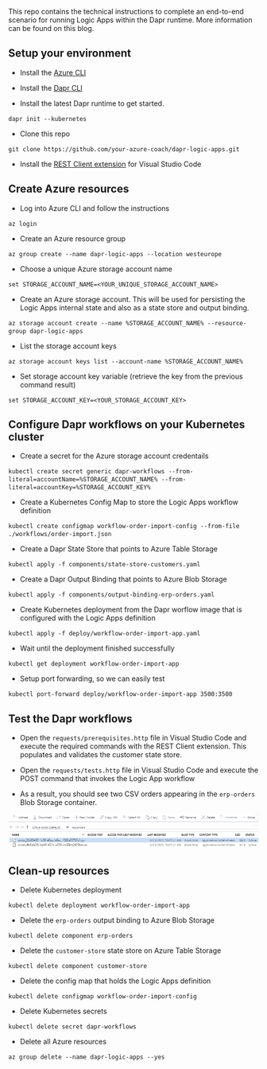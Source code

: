 This repo contains the technical instructions to complete an end-to-end scenario for running Logic Apps within the Dapr runtime.  More information can be found on this blog.

## Setup your environment

* Install the [Azure CLI](https://docs.microsoft.com/en-us/cli/azure/install-azure-cli?view=azure-cli-latest)

* Install the [Dapr CLI](https://github.com/dapr/cli#getting-started)

* Install the latest Dapr runtime to get started.

```
dapr init --kubernetes
```

* Clone this repo

```
git clone https://github.com/your-azure-coach/dapr-logic-apps.git
```

* Install the [REST Client extension](https://marketplace.visualstudio.com/items?itemName=humao.rest-client) for Visual Studio Code

## Create Azure resources

* Log into Azure CLI and follow the instructions

```
az login
```

* Create an Azure resource group

```
az group create --name dapr-logic-apps --location westeurope
```

* Choose a unique Azure storage account name

```
set STORAGE_ACCOUNT_NAME=<YOUR_UNIQUE_STORAGE_ACCOUNT_NAME>
```

* Create an Azure storage account.  This will be used for persisting the Logic Apps internal state and also as a state store and output binding.

```
az storage account create --name %STORAGE_ACCOUNT_NAME% --resource-group dapr-logic-apps
```

* List the storage account keys

```
az storage account keys list --account-name %STORAGE_ACCOUNT_NAME%
```

* Set storage account key variable (retrieve the key from the previous command result)

```
set STORAGE_ACCOUNT_KEY=<YOUR_STORAGE_ACCOUNT_KEY>
```

## Configure Dapr workflows on your Kubernetes cluster

* Create a secret for the Azure storage account credentails

```
kubectl create secret generic dapr-workflows --from-literal=accountName=%STORAGE_ACCOUNT_NAME% --from-literal=accountKey=%STORAGE_ACCOUNT_KEY%
```

* Create a Kubernetes Config Map to store the Logic Apps workflow definition

```
kubectl create configmap workflow-order-import-config --from-file ./workflows/order-import.json
```

* Create a Dapr State Store that points to Azure Table Storage

```
kubectl apply -f components/state-store-customers.yaml
```

* Create a Dapr Output Binding that points to Azure Blob Storage

```
kubectl apply -f components/output-binding-erp-orders.yaml
```

* Create Kubernetes deployment from the Dapr worflow image that is configured with the Logic Apps definition

```
kubectl apply -f deploy/workflow-order-import-app.yaml
```

* Wait until the deployment finished successfully

```
kubectl get deployment workflow-order-import-app
```

* Setup port forwarding, so we can easily test

```
kubectl port-forward deploy/workflow-order-import-app 3500:3500
```

## Test the Dapr workflows

* Open the `requests/prerequisites.http` file in Visual Studio Code and execute the required commands with the REST Client extension.  This populates and validates the customer state store.

* Open the `requests/tests.http` file in Visual Studio Code and execute the POST command that invokes the Logic App workflow

* As a result, you should see two CSV orders appearing in the `erp-orders` Blob Storage container.

![](docs/.media/erp-orders-csv.png)

## Clean-up resources

* Delete Kubernetes deployment

```
kubectl delete deployment workflow-order-import-app
```

* Delete the `erp-orders` output binding to Azure Blob Storage

```
kubectl delete component erp-orders
```

* Delete the `customer-store` state store on Azure Table Storage

```
kubectl delete component customer-store
```

* Delete the config map that holds the Logic Apps definition

```
kubectl delete configmap workflow-order-import-config
```

* Delete Kubernetes secrets

```
kubectl delete secret dapr-workflows
```

* Delete all Azure resources

```
az group delete --name dapr-logic-apps --yes
```